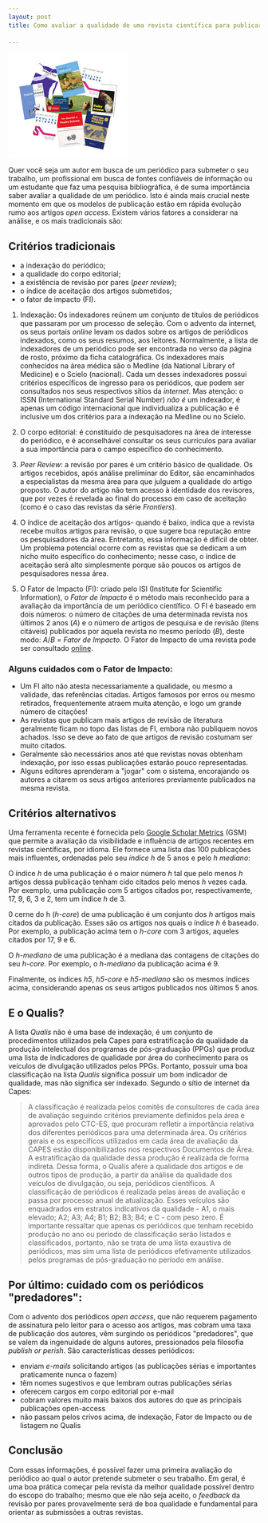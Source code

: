 ```yaml
---
layout: post
title: Como avaliar a qualidade de uma revista científica para publicar o seu trabalho?

---
```

![](/images/journals.jpeg)
 

Quer você seja um autor em busca de um periódico para submeter o seu trabalho, um profissional em busca de fontes confiáveis de informação ou um estudante que faz uma pesquisa bibliográfica, é de suma importância saber avaliar a qualidade de um periódico.
Isto é ainda mais crucial neste momento em que os modelos de publicação estão em rápida evolução rumo aos artigos *open access*.
Existem vários fatores a considerar na análise, e os mais tradicionais são:

## Critérios tradicionais

- a indexação do periódico;
- a qualidade do corpo editorial;
- a existência de revisão por pares (*peer review*);
- o índice de aceitação dos artigos submetidos;
- o fator de impacto (FI).


1. Indexação: Os indexadores reúnem um conjunto de títulos de periódicos que passaram por um processo de seleção. Com o advento da internet, os seus portais *online* levam os dados sobre os artigos de periódicos indexados, como  os seus resumos, aos leitores.
Normalmente, a lista de indexadores de um periódico pode ser encontrada no verso da página de rosto, próximo da ficha catalográfica.
Os indexadores mais conhecidos na área médica são o Medline (da National Library of Medicine) e o Scielo (nacional).
Cada um desses indexadores possui critérios específicos de ingresso para os periódicos, que podem ser consultados nos seus respectivos sítios da *internet*.
Mas atenção: o ISSN (International Standard Serial Number)  *não é* um indexador, é apenas um código internacional que individualiza a publicação e é inclusive um dos critérios para a indexação na Medline ou no Scielo.
  
2. O corpo editorial: é constituído de pesquisadores na área de interesse do periódico, e é aconselhável consultar os seus currículos para avaliar a sua importância para o campo específico do conhecimento.


3. *Peer Review*: a revisão por pares é um critério básico de qualidade. Os artigos recebidos, após análise preliminar do Editor, são encaminhados a especialistas da mesma área para que julguem a qualidade do artigo proposto. O autor do artigo não tem acesso à identidade dos revisores, que por vezes é revelada ao final do processo em caso de aceitação (como é o caso das revistas da série  *Frontiers*).

4. O índice de aceitação dos artigos- quando é baixo, indica que a revista recebe muitos artigos para revisão, o que sugere boa reputação entre os pesquisadores da área. Entretanto, essa informação é difícil de obter. Um problema potencial ocorre com as revistas que se dedicam a um nicho muito específico do conhecimento; nesse caso, o índice de aceitação será alto simplesmente porque são poucos os artigos de pesquisadores nessa área.


5. O Fator de Impacto (FI): criado pelo ISI (Institute for Scientific Information), o *Fator de Impacto* é o método mais reconhecido para a avaliação da importância de um periódico científico.
O FI é baseado em dois números: o número de citações de uma determinada revista nos últimos 2 anos (*A*) e o número de artigos de pesquisa e de revisão (ítens citáveis) publicados por aquela revista no mesmo período (*B*), deste modo: *A*/*B* *=* *Fator de Impacto*.
O Fator de Impacto de uma revista pode ser consultado [online](https://scijournal.org/).

### Alguns cuidados com o Fator de Impacto:

- Um FI alto não atesta necessariamente a qualidade, ou mesmo a validade, das referências citadas. Artigos famosos por erros ou mesmo retirados, frequentemente atraem muita atenção, e logo um grande número de citações!
- As revistas que publicam mais artigos de revisão de literatura geralmente ficam no topo das listas de FI, embora não publiquem novos achados. Isso se deve ao fato de que artigos de revisão costumam ser muito citados.
- Geralmente são necessários anos até que revistas novas obtenham indexação, por isso essas publicações estarão pouco representadas. 
- Alguns editores aprenderam a "jogar" com o sistema, encorajando os autores a citarem os seus artigos anteriores previamente publicados na mesma revista. 

## Critérios alternativos

Uma ferramenta recente é fornecida pelo  [Google Scholar Metrics](https://scholar.google.com/citations?view_op=top_venues&hl=pt-BR&vq=pt) (GSM) que permite a avaliação da visibilidade e influência de artigos recentes em revistas científicas, por idioma. Ele fornece uma lista das 100 publicações mais influentes, ordenadas pelo seu *índice h* de 5 anos e pelo *h mediano*:

O índice *h* de uma publicação é o maior número *h* tal que pelo menos *h* artigos dessa publicação tenham cido citados pelo menos *h* vezes cada. Por exemplo, uma publicação com 5 artigos citados por, respectivamente, 17, 9, 6, 3 e 2, tem um índice *h* de 3.

0 cerne do h (*h-core*) de uma publicação é um conjunto dos _h_ artigos mais citados da publicação. Esses são os artigos nos quais o índice *h* é baseado. Por exemplo, a publicação acima tem o *h-core* com 3 artigos, aqueles citados por 17, 9 e 6.

O *h-mediano* de uma publicação é a mediana das contagens de citações do seu *h-core*. Por exemplo, o *h-mediano* da publicação acima é 9.

Finalmente, os índices *h5*, *h5-core* e *h5-mediano* são os mesmos índices acima, considerando apenas os seus artigos publicados nos últimos 5  anos.


## E o Qualis?

A lista *Qualis* não é uma base de indexação, é um conjunto de procedimentos utilizados pela Capes para estratificação da qualidade da produção intelectual dos programas de pós-graduação (PPGs) que produz uma lista de indicadores de qualidade por área do conhecimento para os veículos de divulgação utilizados pelos PPGs. Portanto, possuir uma boa classificação na lista *Qualis* significa possuir um bom indicador de qualidade, mas não significa ser indexado.
Segundo o sítio de internet da Capes:

>A classificação é realizada pelos comitês de consultores de cada área de avaliação seguindo critérios previamente definidos pela área e aprovados pelo CTC-ES, que procuram refletir a importância relativa dos diferentes periódicos para uma determinada área. Os critérios gerais e os específicos utilizados em cada área de avaliação da CAPES estão disponibilizados nos respectivos Documentos de Área.
A estratificação da qualidade dessa produção é realizada de forma indireta. Dessa forma, o Qualis afere a qualidade dos artigos e de outros tipos de produção, a partir da análise da qualidade dos veículos de divulgação, ou seja, periódicos científicos.
A classificação de periódicos é realizada pelas áreas de avaliação e passa por processo anual de atualização. Esses veículos são enquadrados em estratos indicativos da qualidade - A1, o mais elevado; A2; A3; A4; B1; B2; B3; B4; e C - com peso zero.
É importante ressaltar que apenas os periódicos que tenham recebido produção no ano ou período de classificação serão listados e classificados, portanto, não se trata de uma lista exaustiva de periódicos, mas sim uma lista de periódicos efetivamente utilizados pelos programas de pós-graduação no período em análise.


## Por último: cuidado com os periódicos "predadores":

Com o advento dos periódicos *open access*, que não requerem pagamento de assinatura pelo leitor para o acesso aos artigos, mas cobram uma taxa de publicação dos autores, vêm surgindo os periódicos "predadores", que se valem da ingenuidade de alguns autores, pressionados pela filosofia *publish or perish*. São características desses periódicos:

- enviam *e-mails* solicitando artigos (as  publicações sérias e importantes praticamente nunca o fazem)
- têm nomes sugestivos e que lembram outras publicações sérias
- oferecem cargos em corpo editorial por e-mail
- cobram valores muito mais baixos dos autores do que as principais publicações open-access
- não passam pelos crivos acima,  de indexação, Fator de Impacto ou de listagem no Qualis


## Conclusão

Com essas informações, é possível fazer uma primeira avaliação do periódico ao qual o autor pretende submeter o seu trabalho. Em geral, é uma boa prática começar pela revista da melhor qualidade possível dentro do escopo do trabalho; mesmo que ele não seja aceito, o *feedback* da revisão por pares provavelmente será de boa qualidade e fundamental para orientar as submissões a outras revistas. 

